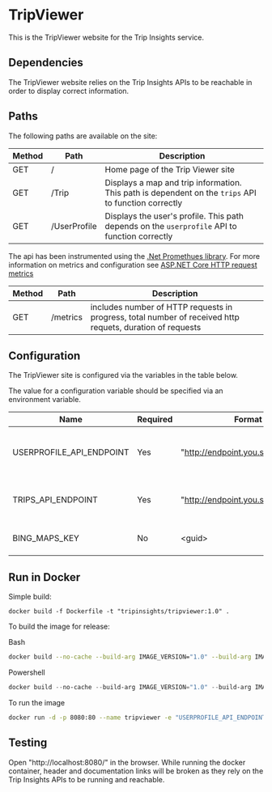 # TripViewer

This is the TripViewer website for the Trip Insights service.

## Dependencies

The TripViewer website relies on the Trip Insights APIs to be reachable in order to display correct information.

## Paths

The following paths are available on the site:

| Method | Path | Description |
| ------ | ---- | ----------- |
| GET | / | Home page of the Trip Viewer site |
| GET | /Trip | Displays a map and trip information. This path is dependent on the `trips` API to function correctly |
| GET | /UserProfile | Displays the user's profile. This path depends on the `userprofile` API to function correctly |

The api has been instrumented using the [.Net Promethues library](https://github.com/prometheus-net/prometheus-net#prometheus-net).  For more information on metrics and configuration see [ASP.NET Core HTTP request metrics](https://github.com/prometheus-net/prometheus-net#aspnet-core-http-request-metrics)

| Method  | Path                          |Description                            |
|---------|-------------------------------|---------------------------------------|
| GET     | /metrics                      | includes number of HTTP requests in progress, total number of received http requets, duration of requests    |

## Configuration

The TripViewer site is configured via the variables in the table below.

The value for a configuration variable should be specified via an environment variable.

| Name | Required | Format | Description |
|----- | -------- | ------ | ----------- |
| USERPROFILE_API_ENDPOINT | Yes | "http://endpoint.you.specify(:port)" | The FQDN of the `userprofile` API endpoint. |
| TRIPS_API_ENDPOINT | Yes | "http://endpoint.you.specify(:port)" | The FQDN of the `trips` API endpoint. |
| BING_MAPS_KEY | No | \<guid\> | A Bing Maps API key |

## Run in Docker

Simple build:

```
docker build -f Dockerfile -t "tripinsights/tripviewer:1.0" .
```

To build the image for release:

Bash
```bash
docker build --no-cache --build-arg IMAGE_VERSION="1.0" --build-arg IMAGE_CREATE_DATE="`date -u +"%Y-%m-%dT%H:%M:%SZ"`" --build-arg IMAGE_SOURCE_REVISION="`git rev-parse HEAD`" -f Dockerfile -t "tripinsights/tripviewer:1.0" .
```

Powershell
```powershell
docker build --no-cache --build-arg IMAGE_VERSION="1.0" --build-arg IMAGE_CREATE_DATE="$(Get-Date((Get-Date).ToUniversalTime()) -UFormat '%Y-%m-%dT%H:%M:%SZ')" --build-arg IMAGE_SOURCE_REVISION="$(git rev-parse HEAD)" -f Dockerfile -t "tripinsights/tripviewer:1.0" .
```

To run the image

```bash
docker run -d -p 8080:80 --name tripviewer -e "USERPROFILE_API_ENDPOINT=http://$ENDPOINT" -e "TRIPS_API_ENDPOINT=http://$ENDPOINT" tripinsights/tripviewer:1.0
```

## Testing

Open "http://localhost:8080/" in the browser. While running the docker container, header and documentation links will be broken as they rely on the Trip Insights APIs to be running and reachable.
 

 